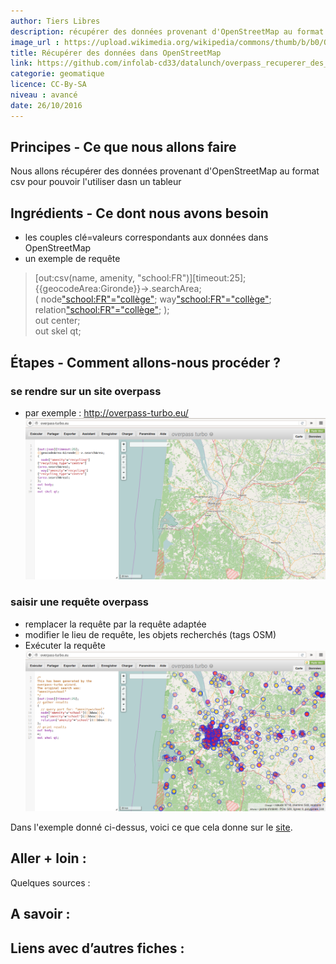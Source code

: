 ```yaml
---
author: Tiers Libres
description: récupérer des données provenant d'OpenStreetMap au format csv pour pouvoir l'utiliser dans un tableur
image_url : https://upload.wikimedia.org/wikipedia/commons/thumb/b/b0/Openstreetmap_logo.svg/145px-Openstreetmap_logo.svg.png
title: Récupérer des données dans OpenStreetMap
link: https://github.com/infolab-cd33/datalunch/overpass_recuperer_des_donnees_osm_au_format_cvs.md
categorie: geomatique
licence: CC-By-SA
niveau : avancé
date: 26/10/2016
---
```


## Principes - Ce que nous allons faire
Nous allons récupérer des données provenant d'OpenStreetMap au format csv pour pouvoir l'utiliser dasn un tableur

## Ingrédients - Ce dont nous avons besoin
* les couples clé=valeurs correspondants aux données dans OpenStreetMap
* un exemple de requête
>[out:csv(name, amenity, "school:FR")][timeout:25];  
{{geocodeArea:Gironde}}->.searchArea;  
(
  node["school:FR"="collège"](area.searchArea);
  way["school:FR"="collège"](area.searchArea);
  relation["school:FR"="collège"](area.searchArea);
);  
out center;  
out skel qt;

## Étapes - Comment allons-nous procéder ?

### se rendre sur un site overpass
* par exemple : http://overpass-turbo.eu/
![](https://raw.githubusercontent.com/infolab-cd33/datalunch/master/img/export-csv-osm/overpass-01.png)
### saisir une requête overpass
* remplacer la requête par la requête adaptée
* modifier le lieu de requête, les objets recherchés (tags OSM)
* Exécuter la requête
![](https://raw.githubusercontent.com/infolab-cd33/datalunch/master/img/export-csv-osm/overpass-04.png)

Dans l'exemple donné ci-dessus, voici ce que cela donne sur le [site](http://overpass-turbo.eu/s/jDp).

## Aller + loin :
Quelques sources :

## A savoir :

## Liens avec d’autres fiches :
